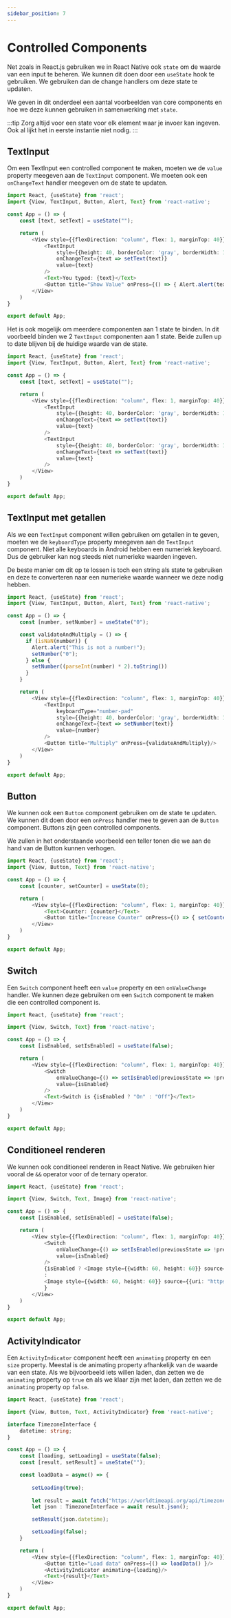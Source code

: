 ```yaml
---
sidebar_position: 7
---
```


# Controlled Components

Net zoals in React.js gebruiken we in React Native ook `state` om de waarde van een input te beheren. We kunnen dit doen door een `useState` hook te gebruiken. We gebruiken dan de change handlers om deze state te updaten.

We geven in dit onderdeel een aantal voorbeelden van core components en hoe we deze kunnen gebruiken in samenwerking met `state`. 

:::tip
Zorg altijd voor een state voor elk element waar je invoer kan ingeven. Ook al lijkt het in eerste instantie niet nodig.
:::

## TextInput

Om een TextInput een controlled component te maken, moeten we de `value` property meegeven aan de `TextInput` component. We moeten ook een `onChangeText` handler meegeven om de state te updaten.

```typescript expo={}
import React, {useState} from 'react';
import {View, TextInput, Button, Alert, Text} from 'react-native';

const App = () => {
    const [text, setText] = useState("");

    return (
        <View style={{flexDirection: "column", flex: 1, marginTop: 40}}>
            <TextInput
                style={{height: 40, borderColor: 'gray', borderWidth: 1}}
                onChangeText={text => setText(text)}
                value={text}
            />
            <Text>You typed: {text}</Text>
            <Button title="Show Value" onPress={() => { Alert.alert(text); }}/>
        </View>
    )
}

export default App;
```

Het is ook mogelijk om meerdere componenten aan 1 state te binden. In dit voorbeeld binden we 2 `TextInput` componenten aan 1 state. Beide zullen up to date blijven bij de huidige waarde van de state.

```typescript expo={}
import React, {useState} from 'react';
import {View, TextInput, Button, Alert, Text} from 'react-native';

const App = () => {
    const [text, setText] = useState("");

    return (
        <View style={{flexDirection: "column", flex: 1, marginTop: 40}}>
            <TextInput
                style={{height: 40, borderColor: 'gray', borderWidth: 1}}
                onChangeText={text => setText(text)}
                value={text}
            />
            <TextInput
                style={{height: 40, borderColor: 'gray', borderWidth: 1}}
                onChangeText={text => setText(text)}
                value={text}
            />
        </View>
    )
}

export default App;
```

## TextInput met getallen

Als we een `TextInput` component willen gebruiken om getallen in te geven, moeten we de `keyboardType` property meegeven aan de `TextInput` component. Niet alle keyboards in Android hebben een numeriek keyboard. Dus de gebruiker kan nog steeds niet numerieke waarden ingeven. 

De beste manier om dit op te lossen is toch een string als state te gebruiken en deze te converteren naar een numerieke waarde wanneer we deze nodig hebben.

```typescript expo={}
import React, {useState} from 'react';
import {View, TextInput, Button, Alert, Text} from 'react-native';

const App = () => {
    const [number, setNumber] = useState("0");

    const validateAndMultiply = () => {
      if (isNaN(number)) {
        Alert.alert("This is not a number!");
        setNumber("0");
      } else {
        setNumber((parseInt(number) * 2).toString())
      }
    }

    return (
        <View style={{flexDirection: "column", flex: 1, marginTop: 40}}>
            <TextInput
                keyboardType="number-pad"
                style={{height: 40, borderColor: 'gray', borderWidth: 1}}
                onChangeText={text => setNumber(text)}
                value={number}
            />
            <Button title="Multiply" onPress={validateAndMultiply}/>
        </View>
    )
}

export default App;
```

## Button

We kunnen ook een `Button` component gebruiken om de state te updaten. We kunnen dit doen door een `onPress` handler mee te geven aan de `Button` component. Buttons zijn geen controlled components.

We zullen in het onderstaande voorbeeld een teller tonen die we aan de hand van de Button kunnen verhogen.

```typescript expo={}
import React, {useState} from 'react';
import {View, Button, Text} from 'react-native';

const App = () => {
    const [counter, setCounter] = useState(0);

    return (
        <View style={{flexDirection: "column", flex: 1, marginTop: 40}}>
            <Text>Counter: {counter}</Text>
            <Button title="Increase Counter" onPress={() => { setCounter(counter + 1); }}/>
        </View>
    )
}

export default App;
```

## Switch

Een `Switch` component heeft een `value` property en een `onValueChange` handler. We kunnen deze gebruiken om een `Switch` component te maken die een controlled component is.

```typescript expo={}
import React, {useState} from 'react';

import {View, Switch, Text} from 'react-native';

const App = () => {
    const [isEnabled, setIsEnabled] = useState(false);

    return (
        <View style={{flexDirection: "column", flex: 1, marginTop: 40}}>
            <Switch
                onValueChange={() => setIsEnabled(previousState => !previousState)}
                value={isEnabled}
            />
            <Text>Switch is {isEnabled ? "On" : "Off"}</Text>
        </View>
    )
}

export default App;
```

## Conditioneel renderen

We kunnen ook conditioneel renderen in React Native. We gebruiken hier vooral de `&&` operator voor of de ternary operator.

```typescript expo={}
import React, {useState} from 'react';

import {View, Switch, Text, Image} from 'react-native';

const App = () => {
    const [isEnabled, setIsEnabled] = useState(false);

    return (
        <View style={{flexDirection: "column", flex: 1, marginTop: 40}}>
            <Switch
                onValueChange={() => setIsEnabled(previousState => !previousState)}
                value={isEnabled}
            />
            {isEnabled ? <Image style={{width: 60, height: 60}} source={{uri: "https://raw.githubusercontent.com/Templarian/MaterialDesign/master/svg/alarm-light.svg"}}/>
            :
            <Image style={{width: 60, height: 60}} source={{uri: "https://raw.githubusercontent.com/Templarian/MaterialDesign/master/svg/alarm-light-off.svg"}}/>
            }
        </View>
    )
}

export default App;
```

## ActivityIndicator

Een `ActivityIndicator` component heeft een `animating` property en een `size` property. Meestal is de animating property afhankelijk van de waarde van een state. Als we bijvoorbeeld iets willen laden, dan zetten we de `animating` property op `true` en als we klaar zijn met laden, dan zetten we de `animating` property op `false`.

```typescript expo={}
import React, {useState} from 'react';

import {View, Button, Text, ActivityIndicator} from 'react-native';

interface TimezoneInterface {
    datetime: string;
}

const App = () => {
    const [loading, setLoading] = useState(false);
    const [result, setResult] = useState("");

    const loadData = async() => {
    
        setLoading(true);
        
        let result = await fetch("https://worldtimeapi.org/api/timezone/Europe/Brussels");
        let json : TimezoneInterface = await result.json();

        setResult(json.datetime);

        setLoading(false);
    }

    return (
        <View style={{flexDirection: "column", flex: 1, marginTop: 40}}>
            <Button title="Load data" onPress={() => loadData() }/>
            <ActivityIndicator animating={loading}/>
            <Text>{result}</Text>
        </View>
    )
}

export default App;
```